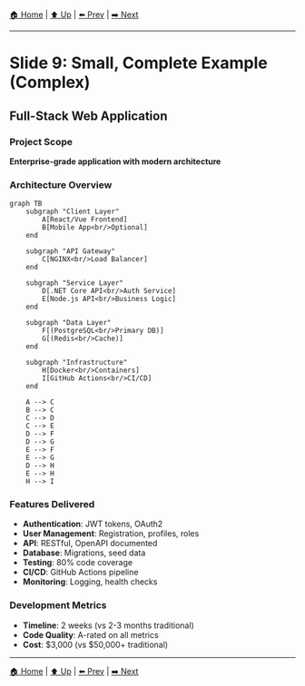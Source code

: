 [🏠 Home](../slide-deck.md) | [⬆️ Up](../slide-deck.md) | [⬅️ Prev](slide-08-simple-example.md) | [➡️ Next](slide-10-conclusion.md)

---

# Slide 9: Small, Complete Example (Complex)

## Full-Stack Web Application

### Project Scope

**Enterprise-grade application with modern architecture**

### Architecture Overview

```mermaid
graph TB
    subgraph "Client Layer"
        A[React/Vue Frontend]
        B[Mobile App<br/>Optional]
    end

    subgraph "API Gateway"
        C[NGINX<br/>Load Balancer]
    end

    subgraph "Service Layer"
        D[.NET Core API<br/>Auth Service]
        E[Node.js API<br/>Business Logic]
    end

    subgraph "Data Layer"
        F[(PostgreSQL<br/>Primary DB)]
        G[(Redis<br/>Cache)]
    end

    subgraph "Infrastructure"
        H[Docker<br/>Containers]
        I[GitHub Actions<br/>CI/CD]
    end

    A --> C
    B --> C
    C --> D
    C --> E
    D --> F
    D --> G
    E --> F
    E --> G
    D --> H
    E --> H
    H --> I

```

### Features Delivered

- **Authentication**: JWT tokens, OAuth2
- **User Management**: Registration, profiles, roles
- **API**: RESTful, OpenAPI documented
- **Database**: Migrations, seed data
- **Testing**: 80% code coverage
- **CI/CD**: GitHub Actions pipeline
- **Monitoring**: Logging, health checks

### Development Metrics

- **Timeline**: 2 weeks (vs 2-3 months traditional)
- **Code Quality**: A-rated on all metrics
- **Cost**: $3,000 (vs $50,000+ traditional)

---

[🏠 Home](../slide-deck.md) | [⬆️ Up](../slide-deck.md) | [⬅️ Prev](slide-08-simple-example.md) | [➡️ Next](slide-10-conclusion.md)
